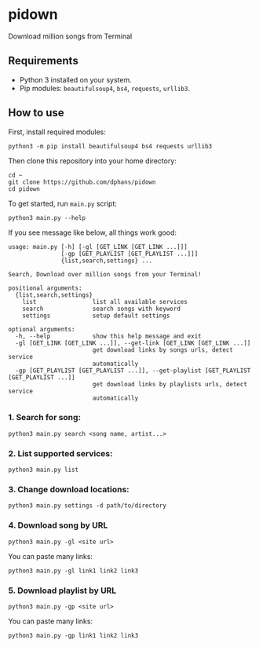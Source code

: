 # pidown
Download million songs from Terminal


## Requirements
- Python 3 installed on your system.
- Pip modules: `beautifulsoup4`, `bs4`, `requests`, `urllib3`.


## How to use

First, install required modules:

```
python3 -m pip install beautifulsoup4 bs4 requests urllib3
```

Then clone this repository into your home directory:

```
cd ~
git clone https://github.com/dphans/pidown
cd pidown
```

To get started, run `main.py` script:

```
python3 main.py --help
```
If you see message like below, all things work good:

```
usage: main.py [-h] [-gl [GET_LINK [GET_LINK ...]]]
               [-gp [GET_PLAYLIST [GET_PLAYLIST ...]]]
               {list,search,settings} ...

Search, Download over million songs from your Terminal!

positional arguments:
  {list,search,settings}
    list                list all available services
    search              search songs with keyword
    settings            setup default settings

optional arguments:
  -h, --help            show this help message and exit
  -gl [GET_LINK [GET_LINK ...]], --get-link [GET_LINK [GET_LINK ...]]
                        get download links by songs urls, detect service
                        automatically
  -gp [GET_PLAYLIST [GET_PLAYLIST ...]], --get-playlist [GET_PLAYLIST [GET_PLAYLIST ...]]
                        get download links by playlists urls, detect service
                        automatically
```

### 1. Search for song:

```
python3 main.py search <song name, artist...>
```

### 2. List supported services:

```
python3 main.py list
```

### 3. Change download locations:

```
python3 main.py settings -d path/to/directory
```

### 4. Download song by URL

```
python3 main.py -gl <site url>
```

You can paste many links:

```
python3 main.py -gl link1 link2 link3
```

### 5. Download playlist by URL

```
python3 main.py -gp <site url>
```

You can paste many links:

```
python3 main.py -gp link1 link2 link3
```
